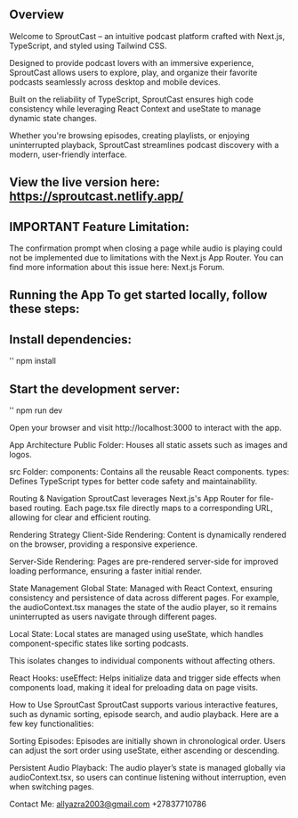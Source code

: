 ## Overview 
Welcome to SproutCast – an intuitive podcast platform crafted with Next.js, TypeScript, and styled using Tailwind CSS. 

Designed to provide podcast lovers with an immersive experience, SproutCast allows users to explore, play, and organize their favorite podcasts seamlessly across desktop and mobile devices.

Built on the reliability of TypeScript, SproutCast ensures high code consistency while leveraging React Context and useState to manage dynamic state changes.

Whether you're browsing episodes, creating playlists, or enjoying uninterrupted playback, SproutCast streamlines podcast discovery with a modern, user-friendly interface.

## View the live version here: https://sproutcast.netlify.app/

## IMPORTANT Feature Limitation:

The confirmation prompt when closing a page while audio is playing could not be implemented due to limitations with the Next.js App Router. You can find more information about this issue here: Next.js Forum.

## Running the App To get started locally, follow these steps:

## Install dependencies:
'' npm install

## Start the development server:
'' npm run dev

 Open your browser and visit http://localhost:3000 to interact with the app. 

App Architecture Public Folder: Houses all static assets such as images and logos. 

src Folder: components: Contains all the reusable React components. types: Defines TypeScript types for better code safety and maintainability. 

Routing & Navigation SproutCast leverages Next.js's App Router for file-based routing. Each page.tsx file directly maps to a corresponding URL, allowing for clear and efficient routing.

Rendering Strategy Client-Side Rendering: Content is dynamically rendered on the browser, providing a responsive experience.

Server-Side Rendering: Pages are pre-rendered server-side for improved loading performance, ensuring a faster initial render.

State Management Global State: Managed with React Context, ensuring consistency and persistence of data across different pages. For example, the audioContext.tsx manages the state of the audio player, so it remains uninterrupted as users navigate through different pages. 

Local State: Local states are managed using useState, which handles component-specific states like sorting podcasts. 

This isolates changes to individual components without affecting others. 

React Hooks: useEffect: Helps initialize data and trigger side effects when components load, making it ideal for preloading data on page visits. 

How to Use SproutCast SproutCast supports various interactive features, such as dynamic sorting, episode search, and audio playback. Here are a few key functionalities:

Sorting Episodes: Episodes are initially shown in chronological order. Users can adjust the sort order using useState, either ascending or descending. 

Persistent Audio Playback: The audio player’s state is managed globally via audioContext.tsx, so users can continue listening without interruption, even when switching pages.

Contact Me: allyazra2003@gmail.com +27837710786
